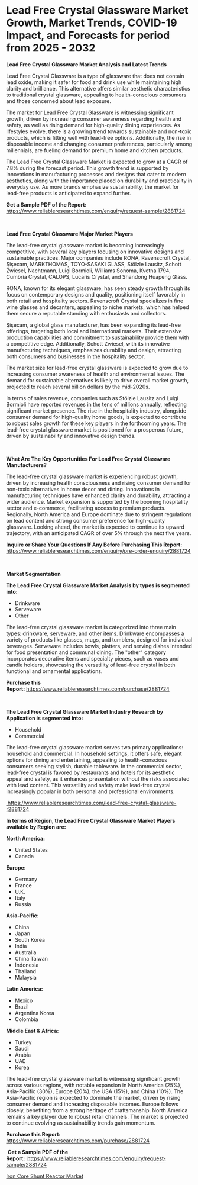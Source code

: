 <p><h1>Lead Free Crystal Glassware Market Growth, Market Trends, COVID-19 Impact, and Forecasts for period from 2025 - 2032</h1></p><p><strong>Lead Free Crystal Glassware Market Analysis and Latest Trends</strong></p>
<p><p>Lead Free Crystal Glassware is a type of glassware that does not contain lead oxide, making it safer for food and drink use while maintaining high clarity and brilliance. This alternative offers similar aesthetic characteristics to traditional crystal glassware, appealing to health-conscious consumers and those concerned about lead exposure.</p><p>The market for Lead Free Crystal Glassware is witnessing significant growth, driven by increasing consumer awareness regarding health and safety, as well as rising demand for high-quality dining experiences. As lifestyles evolve, there is a growing trend towards sustainable and non-toxic products, which is fitting well with lead-free options. Additionally, the rise in disposable income and changing consumer preferences, particularly among millennials, are fueling demand for premium home and kitchen products.</p><p>The Lead Free Crystal Glassware Market is expected to grow at a CAGR of 7.8% during the forecast period. This growth trend is supported by innovations in manufacturing processes and designs that cater to modern aesthetics, along with the importance placed on durability and practicality in everyday use. As more brands emphasize sustainability, the market for lead-free products is anticipated to expand further.</p></p>
<p><strong>Get a Sample PDF of the Report:&nbsp;</strong> <a href="https://www.reliableresearchtimes.com/enquiry/request-sample/2881724?utm_campaign=2205&utm_medium=2&utm_source=Github&utm_content=ia&utm_term=12032025&utm_id=lead-free-crystal-glassware">https://www.reliableresearchtimes.com/enquiry/request-sample/2881724</a></p>
<p>&nbsp;</p>
<p><strong>Lead Free Crystal Glassware Major Market Players</strong></p>
<p><p>The lead-free crystal glassware market is becoming increasingly competitive, with several key players focusing on innovative designs and sustainable practices. Major companies include RONA, Ravenscroft Crystal, Şişecam, MARKTHOMAS, TOYO-SASAKI GLASS, Stölzle Lausitz, Schott Zwiesel, Nachtmann, Luigi Bormioli, Williams Sonoma, Kvetna 1794, Cumbria Crystal, CALOPS, Lucaris Crystal, and Shandong Huapeng Glass.</p><p>RONA, known for its elegant glassware, has seen steady growth through its focus on contemporary designs and quality, positioning itself favorably in both retail and hospitality sectors. Ravenscroft Crystal specializes in fine wine glasses and decanters, appealing to niche markets, which has helped them secure a reputable standing with enthusiasts and collectors. </p><p>Şişecam, a global glass manufacturer, has been expanding its lead-free offerings, targeting both local and international markets. Their extensive production capabilities and commitment to sustainability provide them with a competitive edge. Additionally, Schott Zwiesel, with its innovative manufacturing techniques, emphasizes durability and design, attracting both consumers and businesses in the hospitality sector.</p><p>The market size for lead-free crystal glassware is expected to grow due to increasing consumer awareness of health and environmental issues. The demand for sustainable alternatives is likely to drive overall market growth, projected to reach several billion dollars by the mid-2020s.</p><p>In terms of sales revenue, companies such as Stölzle Lausitz and Luigi Bormioli have reported revenues in the tens of millions annually, reflecting significant market presence. The rise in the hospitality industry, alongside consumer demand for high-quality home goods, is expected to contribute to robust sales growth for these key players in the forthcoming years. The lead-free crystal glassware market is positioned for a prosperous future, driven by sustainability and innovative design trends.</p></p>
<p>&nbsp;</p>
<p><strong>What Are The Key Opportunities For Lead Free Crystal Glassware Manufacturers?</strong></p>
<p><p>The lead-free crystal glassware market is experiencing robust growth, driven by increasing health consciousness and rising consumer demand for non-toxic alternatives in home decor and dining. Innovations in manufacturing techniques have enhanced clarity and durability, attracting a wider audience. Market expansion is supported by the booming hospitality sector and e-commerce, facilitating access to premium products. Regionally, North America and Europe dominate due to stringent regulations on lead content and strong consumer preference for high-quality glassware. Looking ahead, the market is expected to continue its upward trajectory, with an anticipated CAGR of over 5% through the next five years.</p></p>
<p><strong>Inquire or Share Your Questions If Any Before Purchasing This Report:</strong> <a href="https://www.reliableresearchtimes.com/enquiry/pre-order-enquiry/2881724?utm_campaign=2205&utm_medium=2&utm_source=Github&utm_content=ia&utm_term=12032025&utm_id=lead-free-crystal-glassware">https://www.reliableresearchtimes.com/enquiry/pre-order-enquiry/2881724</a></p>
<p>&nbsp;</p>
<p><strong>Market Segmentation</strong></p>
<p><strong>The Lead Free Crystal Glassware Market Analysis by types is segmented into:</strong></p>
<p><ul><li>Drinkware</li><li>Serveware</li><li>Other</li></ul></p>
<p><p>The lead-free crystal glassware market is categorized into three main types: drinkware, serveware, and other items. Drinkware encompasses a variety of products like glasses, mugs, and tumblers, designed for individual beverages. Serveware includes bowls, platters, and serving dishes intended for food presentation and communal dining. The "other" category incorporates decorative items and specialty pieces, such as vases and candle holders, showcasing the versatility of lead-free crystal in both functional and ornamental applications.</p></p>
<p><strong>Purchase this Report:&nbsp;</strong><a href="https://www.reliableresearchtimes.com/purchase/2881724?utm_campaign=2205&utm_medium=2&utm_source=Github&utm_content=ia&utm_term=12032025&utm_id=lead-free-crystal-glassware">https://www.reliableresearchtimes.com/purchase/2881724</a></p>
<p>&nbsp;</p>
<p><strong>The Lead Free Crystal Glassware Market Industry Research by Application is segmented into:</strong></p>
<p><ul><li>Household</li><li>Commercial</li></ul></p>
<p><p>The lead-free crystal glassware market serves two primary applications: household and commercial. In household settings, it offers safe, elegant options for dining and entertaining, appealing to health-conscious consumers seeking stylish, durable tableware. In the commercial sector, lead-free crystal is favored by restaurants and hotels for its aesthetic appeal and safety, as it enhances presentation without the risks associated with lead content. This versatility and safety make lead-free crystal increasingly popular in both personal and professional environments.</p></p>
<p><a href="https://www.reliableresearchtimes.com/lead-free-crystal-glassware-r2881724?utm_campaign=2205&utm_medium=2&utm_source=Github&utm_content=ia&utm_term=12032025&utm_id=lead-free-crystal-glassware">&nbsp;https://www.reliableresearchtimes.com/lead-free-crystal-glassware-r2881724</a></p>
<p><strong>In terms of Region, the Lead Free Crystal Glassware Market Players available by Region are:</strong></p>
<p>
    <p> <strong> North America: </strong>
        <ul>
            <li>United States</li>
            <li>Canada</li>
        </ul>
        </p> 
    <p> <strong> Europe: </strong>
        <ul>
            <li>Germany</li>
            <li>France</li>
            <li>U.K.</li>
            <li>Italy</li>
            <li>Russia</li>
        </ul>
        </p> 
    <p> <strong> Asia-Pacific: </strong>
        <ul>
            <li>China</li>
            <li>Japan</li>
            <li>South Korea</li>
            <li>India</li>
            <li>Australia</li>
            <li>China Taiwan</li>
            <li>Indonesia</li>
            <li>Thailand</li>
            <li>Malaysia</li>
        </ul>
        </p> 
    <p> <strong> Latin America: </strong>
        <ul>
            <li>Mexico</li>
            <li>Brazil</li>
            <li>Argentina Korea</li>
            <li>Colombia</li>
        </ul>
        </p> 
    <p> <strong> Middle East & Africa: </strong>
        <ul>
            <li>Turkey</li>
            <li>Saudi</li>
            <li>Arabia</li>
            <li>UAE</li>
            <li>Korea</li>
        </ul>
    </p>
    </p>
<p><p>The lead-free crystal glassware market is witnessing significant growth across various regions, with notable expansion in North America (25%), Asia-Pacific (30%), Europe (20%), the USA (15%), and China (10%). The Asia-Pacific region is expected to dominate the market, driven by rising consumer demand and increasing disposable incomes. Europe follows closely, benefiting from a strong heritage of craftsmanship. North America remains a key player due to robust retail channels. The market is projected to continue evolving as sustainability trends gain momentum.</p></p>
<p><strong>Purchase this Report: </strong><a href="https://www.reliableresearchtimes.com/purchase/2881724?utm_campaign=2205&utm_medium=2&utm_source=Github&utm_content=ia&utm_term=12032025&utm_id=lead-free-crystal-glassware">https://www.reliableresearchtimes.com/purchase/2881724</a></p>
<p>&nbsp;<strong>Get a Sample PDF of the Report:&nbsp;&nbsp;</strong><a href="https://www.reliableresearchtimes.com/enquiry/request-sample/2881724?utm_campaign=2205&utm_medium=2&utm_source=Github&utm_content=ia&utm_term=12032025&utm_id=lead-free-crystal-glassware">https://www.reliableresearchtimes.com/enquiry/request-sample/2881724</a></p>
<p><strong></strong></p>
<p><p><a href="https://github.com/SanjidaKhan901/Market-Research-Report-List-1/blob/main/iron-core-shunt-reactor-market.md?utm_campaign=2205&utm_medium=2&utm_source=Github&utm_content=ia&utm_term=12032025&utm_id=lead-free-crystal-glassware">Iron Core Shunt Reactor Market</a></p></p>